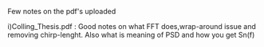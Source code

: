 Few notes on the pdf's uploaded

i)Colling_Thesis.pdf : Good notes on what FFT does,wrap-around issue and removing chirp-lenght. Also what is meaning of PSD and how you get Sn(f)
